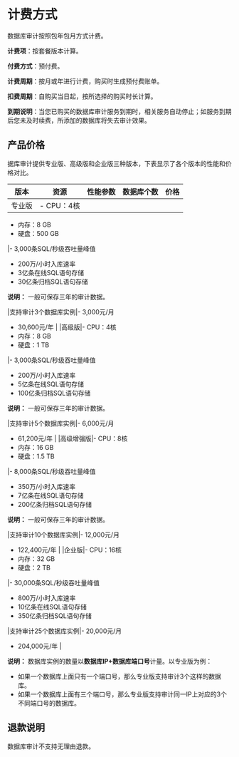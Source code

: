 # 计费方式

数据库审计按照包年包月方式计费。

**计费项**：按套餐版本计算。

**付费方式**：预付费。

**计费周期**：按月或年进行计费，购买时生成预付费账单。

**扣费周期**：自购买当日起，按所选择的购买时长计算。

**到期说明**：当您已购买的数据库审计服务到期时，相关服务自动停止；如服务到期后您未及时续费，所添加的数据库将失去审计效果。

## 产品价格

据库审计提供专业版、高级版和企业版三种版本，下表显示了各个版本的性能和价格对比。

|版本|资源|性能参数|数据库个数|价格|
|--|--|----|-----|--|
|专业版|-   CPU：4核
-   内存：8 GB
-   硬盘：500 GB

|-   3,000条SQL/秒级吞吐量峰值
-   200万/小时入库速率
-   3亿条在线SQL语句存储
-   30亿条归档SQL语句存储

**说明：** 一般可保存三年的审计数据。

|支持审计3个数据库实例|-   3,000元/月
-   30,600元/年 |
|高级版|-   CPU：4核
-   内存：8 GB
-   硬盘：1 TB

|-   3,000条SQL/秒级吞吐量峰值
-   200万/小时入库速率
-   5亿条在线SQL语句存储
-   100亿条归档SQL语句存储

**说明：** 一般可保存三年的审计数据。

|支持审计5个数据库实例|-   6,000元/月
-   61,200元/年 |
|高级增强版|-   CPU：8核
-   内存：16 GB
-   硬盘：1.5 TB

|-   8,000条SQL/秒级吞吐量峰值
-   350万/小时入库速率
-   7亿条在线SQL语句存储
-   200亿条归档SQL语句存储

**说明：** 一般可保存三年的审计数据。

|支持审计10个数据库实例|-   12,000元/月
-   122,400元/年 |
|企业版|-   CPU：16核
-   内存：32 GB
-   硬盘：2 TB

|-   30,000条SQL/秒级吞吐量峰值
-   800万/小时入库速率
-   10亿条在线SQL语句存储
-   350亿条归档SQL语句存储

|支持审计25个数据库实例|-   20,000元/月
-   204,000元/年 |

**说明：** 数据库实例的数量以**数据库IP+数据库端口号**计量。以专业版为例：

-   如果一个数据库上面只有一个端口号，那么专业版支持审计3个这样的数据库。
-   如果一个数据库上面有三个端口号，那么专业版支持审计同一IP上对应的3个不同端口号的数据库。

## 退款说明

数据库审计不支持无理由退款。

